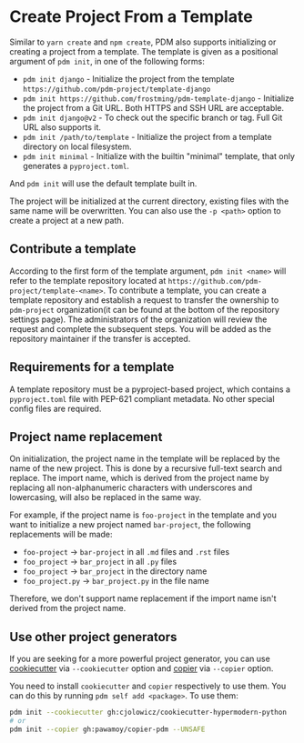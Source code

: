# Create Project From a Template

Similar to `yarn create` and `npm create`, PDM also supports initializing or creating a project from a template.
The template is given as a positional argument of `pdm init`, in one of the following forms:

- `pdm init django` - Initialize the project from the template `https://github.com/pdm-project/template-django`
- `pdm init https://github.com/frostming/pdm-template-django` - Initialize the project from a Git URL. Both HTTPS and SSH URL are acceptable.
- `pdm init django@v2` - To check out the specific branch or tag. Full Git URL also supports it.
- `pdm init /path/to/template` - Initialize the project from a template directory on local filesystem.
- `pdm init minimal` - Initialize with the builtin "minimal" template, that only generates a `pyproject.toml`.

And `pdm init` will use the default template built in.

The project will be initialized at the current directory, existing files with the same name will be overwritten. You can also use the `-p <path>` option to create a project at a new path.

## Contribute a template

According to the first form of the template argument, `pdm init <name>` will refer to the template repository located at `https://github.com/pdm-project/template-<name>`. To contribute a template, you can create a template repository and establish a request to transfer the
ownership to `pdm-project` organization(it can be found at the bottom of the repository settings page). The administrators of the organization will review the request and complete the subsequent steps. You will be added as the repository maintainer if the transfer is accepted.

## Requirements for a template

A template repository must be a pyproject-based project, which contains a `pyproject.toml` file with PEP-621 compliant metadata.
No other special config files are required.

## Project name replacement

On initialization, the project name in the template will be replaced by the name of the new project. This is done by a recursive full-text search and replace. The import name, which is derived from the project name by replacing all non-alphanumeric characters with underscores and lowercasing, will also be replaced in the same way.

For example, if the project name is `foo-project` in the template and you want to initialize a new project named `bar-project`, the following replacements will be made:

- `foo-project` -> `bar-project` in all `.md` files and `.rst` files
- `foo_project` -> `bar_project` in all `.py` files
- `foo_project` -> `bar_project` in the directory name
- `foo_project.py` -> `bar_project.py` in the file name

Therefore, we don't support name replacement if the import name isn't derived from the project name.

## Use other project generators

If you are seeking for a more powerful project generator, you can use [cookiecutter](https://github.com/cookiecutter/cookiecutter) via `--cookiecutter` option and [copier](https://github.com/copier-org/copier) via `--copier` option.

You need to install `cookiecutter` and `copier` respectively to use them. You can do this by running `pdm self add <package>`.
To use them:

```bash
pdm init --cookiecutter gh:cjolowicz/cookiecutter-hypermodern-python
# or
pdm init --copier gh:pawamoy/copier-pdm --UNSAFE
```
